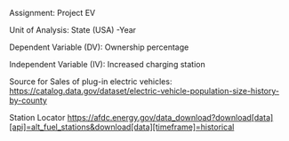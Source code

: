 Assignment: Project EV

Unit of Analysis: State (USA)  -Year 

Dependent Variable (DV): Ownership percentage

Independent Variable (IV): Increased charging station

Source for Sales of plug-in electric vehicles: https://catalog.data.gov/dataset/electric-vehicle-population-size-history-by-county 

Station Locator https://afdc.energy.gov/data_download?download[data][api]=alt_fuel_stations&download[data][timeframe]=historical
